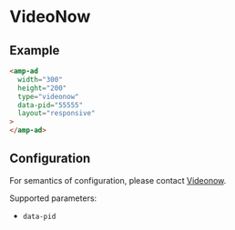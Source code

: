 <!---
Copyright 2015 The AMP HTML Authors. All Rights Reserved.

Licensed under the Apache License, Version 2.0 (the "License");
you may not use this file except in compliance with the License.
You may obtain a copy of the License at

      http://www.apache.org/licenses/LICENSE-2.0

Unless required by applicable law or agreed to in writing, software
distributed under the License is distributed on an "AS-IS" BASIS,
WITHOUT WARRANTIES OR CONDITIONS OF ANY KIND, either express or implied.
See the License for the specific language governing permissions and
limitations under the License.
-->

# VideoNow

## Example

```html
<amp-ad
  width="300"
  height="200"
  type="videonow"
  data-pid="55555"
  layout="responsive"
>
</amp-ad>
```

## Configuration

For semantics of configuration, please contact [Videonow](http://videonow.ru/html/advertisers/).

Supported parameters:

- `data-pid`
